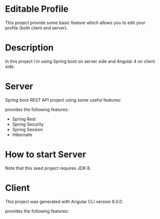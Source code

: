 # Editable Profile
This project provide some basic feature which allows you to edit your profile (both client and server).

# Description
In this project i'm using Spring boot on server side and Angular 4 on client side.

# Server
Spring boot REST API project using some useful features:

provides the following features:

* Spring Rest
* Spring Security
* Spring Session
* Hibernate

# How to start Server
Note that this seed project requires JDK 8.

# Client
This project was generated with Angular CLI version 6.0.0.

provides the following features:
